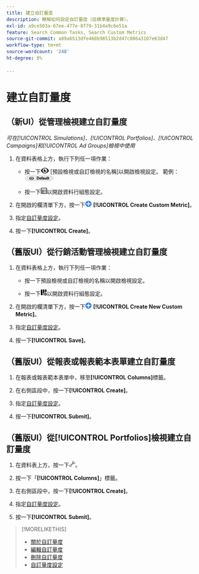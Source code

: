 ```yaml
---
title: 建立自訂量度
description: 瞭解如何設定自訂量度（從標準量度計算）。
exl-id: a9ce503a-67ee-477e-8f79-31b4a9c6e51a
feature: Search Common Tasks, Search Custom Metrics
source-git-commit: a89a6513dfe468b98513b2d47c086a3107e63d47
workflow-type: tm+mt
source-wordcount: '248'
ht-degree: 0%

---
```


# 建立自訂量度

## （新UI）從管理檢視建立自訂量度

*可在[!UICONTROL Simulations]、[!UICONTROL Portfolios]、[!UICONTROL Campaigns]和[!UICONTROL Ad Groups]檢視中使用*

1. 在資料表格上方，執行下列任一項作業：

   * 按一下![檢視選擇器](/help/search-social-commerce/assets/view.png "檢視選擇器") \[預設檢視或自訂檢視的名稱\]以開啟檢視設定。 範例： ![範例檢視](/help/search-social-commerce/assets/view-selector-example.png "範例檢視")

   * 按一下![自訂資料行](/help/search-social-commerce/assets/custom-columns-new.png "自訂資料行")以開啟資料行組態設定。

1. 在開啟的欄清單下方，按一下![建立自訂量度](/help/search-social-commerce/assets/add.png "建立自訂量度") **[!UICONTROL Create Custom Metric]**。

1. 指定[自訂量度設定](custom-metric-settings.md)。

1. 按一下&#x200B;**[!UICONTROL Create]**。

## （舊版UI）從行銷活動管理檢視建立自訂量度

1. 在資料表格上方，執行下列任一項作業：

   * 按一下預設檢視或自訂檢視的名稱以開啟檢視設定。

   * 按一下![自訂資料行](/help/search-social-commerce/assets/custom-columns.png "自訂資料行")以開啟資料行組態設定。

1. 在開啟的欄清單下方，按一下![建立新的自訂量度](/help/search-social-commerce/assets/add.png "建立新的自訂量度") **[!UICONTROL Create New Custom Metric]**。

1. 指定[自訂量度設定](custom-metric-settings.md)。

1. 按一下&#x200B;**[!UICONTROL Save]**。

## （舊版UI）從報表或報表範本表單建立自訂量度

1. 在報表或報表範本表單中，移至&#x200B;**[!UICONTROL Columns]**&#x200B;標籤。

1. 在右側區段中，按一下&#x200B;**[!UICONTROL Create]**。

1. 指定[自訂量度設定](custom-metric-settings.md)。

1. 按一下&#x200B;**[!UICONTROL Submit]**。

## （舊版UI）從[!UICONTROL Portfolios]檢視建立自訂量度

1. 在資料表上方，按一下![編輯選取的檢視](/help/search-social-commerce/assets/view-settings.png "編輯選取的檢視")。

1. 按一下「**[!UICONTROL Columns]**」標籤。

1. 在右側區段中，按一下&#x200B;**[!UICONTROL Create]**。

1. 指定[自訂量度設定](custom-metric-settings.md)。

1. 按一下&#x200B;**[!UICONTROL Submit]**。

>[!MORELIKETHIS]
>
>* [關於自訂量度](custom-metric-about.md)
>* [編輯自訂量度](custom-metric-edit.md)
>* [刪除自訂量度](custom-metric-delete.md)
>* [自訂量度設定](custom-metric-settings.md)
